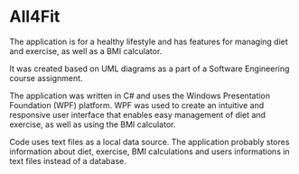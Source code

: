 # All4Fit
The application is for a healthy lifestyle and has features for managing diet and exercise, as well as a BMI calculator.

It was created based on UML diagrams as a part of a Software Engineering course assignment.

The application was written in C# and uses the Windows Presentation Foundation (WPF) platform. WPF was used to create an intuitive and responsive user interface that enables easy management of diet and exercise, as well as using the BMI calculator.

Code uses text files as a local data source. The application probably stores information about diet, exercise, BMI calculations and users informations in text files instead of a database. 

